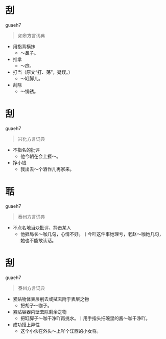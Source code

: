 # 刮
guaeh7
> 如皋方言词典
- 用指背横抹
  - ～鼻子。
- 推拿
  - ～痧。
- 打当（原文“打、荡”，疑误。）
  - ～缸脚儿。
- 刮除
  - ～锅锈。

# 刮
guaeh7
> 兴化方言词典
- 不指名的批评
  - 他今朝在会上捱～。
- 挣小钱
  - 我出去～个酒作儿再家来。


# 聒
guaeh7
> 泰州方言词典
- 不点名地当众批评、抨击某人
  - 他捱局长～咖几句，心情不好。丨今吖这件事她理亏，老赵～咖她几句，她也不能敢认话。


# 刮
guaeh7
> 泰州方言词典
- 紧贴物体表层削去或拭去附于表层之物
  - 把胡子～咖子。
- 紧贴容器内壁去除剩余之物
  - 把缸脚子～咖干净吖再挑水。丨用手指头把碗里的酱～咖干净吖。
- 成功搭上异性
  - 这个小伙在外头～上吖个江西的小女将。
